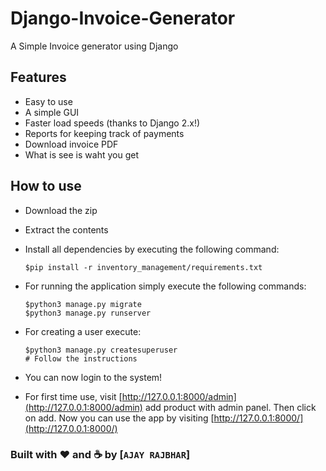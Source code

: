 # Django-Invoice-Generator
A Simple Invoice generator using Django

## Features

- Easy to use
- A simple GUI
- Faster load speeds (thanks to Django 2.x!)
- Reports for keeping track of payments
- Download invoice PDF
- What is see is waht you get


## How to use

- Download the zip
- Extract the contents
- Install all dependencies by executing the following command:

    ```
    $pip install -r inventory_management/requirements.txt
    ```

- For running the application simply execute the following commands:

    ```
    $python3 manage.py migrate
    $python3 manage.py runserver
    ```

- For creating a user execute:

    ```
    $python3 manage.py createsuperuser
    # Follow the instructions
    ```

- You can now login to the system!

- For first time use, visit [http://127.0.0.1:8000/admin](http://127.0.0.1:8000/admin) add product with admin panel.
Then click on add. Now you can use the app by visiting [http://127.0.0.1:8000/](http://127.0.0.1:8000/)


### Built with ♥ and :coffee: by [`AJAY RAJBHAR`]
